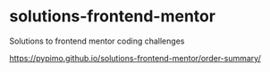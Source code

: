 # solutions-frontend-mentor
Solutions to frontend mentor coding challenges

https://pypimo.github.io/solutions-frontend-mentor/order-summary/

